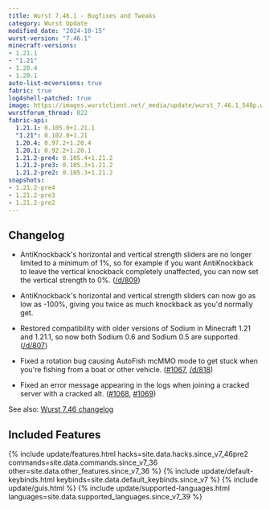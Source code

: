 ```yaml
---
title: Wurst 7.46.1 - Bugfixes and Tweaks
category: Wurst Update
modified_date: "2024-10-15"
wurst-version: "7.46.1"
minecraft-versions:
- 1.21.1
- "1.21"
- 1.20.4
- 1.20.1
auto-list-mcversions: true
fabric: true
log4shell-patched: true
image: https://images.wurstclient.net/_media/update/wurst_7.46.1_540p.webp
wurstforum_thread: 822
fabric-api:
  1.21.1: 0.105.0+1.21.1
  "1.21": 0.102.0+1.21
  1.20.4: 0.97.2+1.20.4
  1.20.1: 0.92.2+1.20.1
  1.21.2-pre4: 0.105.4+1.21.2
  1.21.2-pre3: 0.105.3+1.21.2
  1.21.2-pre2: 0.105.3+1.21.2
snapshots:
- 1.21.2-pre4
- 1.21.2-pre3
- 1.21.2-pre2
---
```

## Changelog

- AntiKnockback's horizontal and vertical strength sliders are no longer limited to a minimum of 1%, so for example if you want AntiKnockback to leave the vertical knockback completely unaffected, you can now set the vertical strength to 0%. ([/d/809](https://wurstforum.net/d/809))

- AntiKnockback's horizontal and vertical strength sliders can now go as low as -100%, giving you twice as much knockback as you'd normally get.

- Restored compatibility with older versions of Sodium in Minecraft 1.21 and 1.21.1, so now both Sodium 0.6 and Sodium 0.5 are supported. ([/d/807](https://wurstforum.net/d/807)) <meta name="affected_hacks" content="X-Ray">

- Fixed a rotation bug causing AutoFish mcMMO mode to get stuck when you're fishing from a boat or other vehicle. ([#1067](https://github.com/Wurst-Imperium/Wurst7/issues/1067), [/d/818](https://wurstforum.net/d/818))

- Fixed an error message appearing in the logs when joining a cracked server with a cracked alt. ([#1068](https://github.com/Wurst-Imperium/Wurst7/issues/1068), [#1069](https://github.com/Wurst-Imperium/Wurst7/pull/1069))

See also: [Wurst 7.46 changelog](/updates/wurst-7-46/)

## Included Features

{% include update/features.html hacks=site.data.hacks.since_v7_46pre2 commands=site.data.commands.since_v7_36 other=site.data.other_features.since_v7_36 %}
{% include update/default-keybinds.html keybinds=site.data.default_keybinds.since_v7 %}
{% include update/guis.html %}
{% include update/supported-languages.html languages=site.data.supported_languages.since_v7_39 %}
